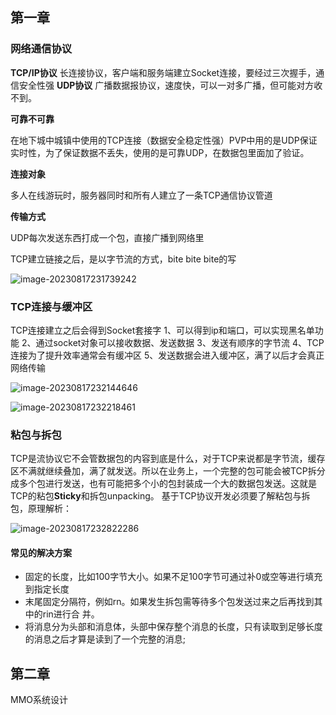 ## 第一章

### 网络通信协议

**TCP/IP协议**
长连接协议，客户端和服务端建立Socket连接，要经过三次握手，通信安全性强
**UDP协议**
广播数据报协议，速度快，可以一对多广播，但可能对方收不到。

**可靠不可靠**

在地下城中城镇中使用的TCP连接（数据安全稳定性强）PVP中用的是UDP保证实时性，为了保证数据不丢失，使用的是可靠UDP，在数据包里面加了验证。

**连接对象**

多人在线游玩时，服务器同时和所有人建立了一条TCP通信协议管道

**传输方式**

UDP每次发送东西打成一个包，直接广播到网络里

TCP建立链接之后，是以字节流的方式，bite bite bite的写

![image-20230817231739242](F:\MMO\知识点.assets\image-20230817231739242.png)

### TCP连接与缓冲区

TCP连接建立之后会得到Socket套接字
1、可以得到ip和端口，可以实现黑名单功能
2、通过socket对象可以接收数据、发送数据
3、发送有顺序的字节流
4、TCP连接为了提升效率通常会有缓冲区
5、发送数据会进入缓冲区，满了以后才会真正网络传输

![image-20230817232144646](F:\MMO\知识点.assets\image-20230817232144646.png)

![image-20230817232218461](F:\MMO\知识点.assets\image-20230817232218461.png)

### 粘包与拆包

TCP是流协议它不会管数据包的内容到底是什么，对于TCP来说都是字节流，缓存区不满就继续叠加，满了就发送。所以在业务上，一个完整的包可能会被TCP拆分成多个包进行发送，也有可能把多个小的包封装成一个大的数据包发送。这就是TCP的粘包**Sticky**和拆包unpacking。
基于TCP协议开发必须要了解粘包与拆包，原理解析：

![image-20230817232822286](F:\MMO\知识点.assets\image-20230817232822286.png)

#### 常见的解决方案

- 固定的长度，比如100字节大小。如果不足100字节可通过补0或空等进行填充到指定长度
- 末尾固定分隔符，例如rn。如果发生拆包需等待多个包发送过来之后再找到其中的rin进行合
  并。
- 将消息分为头部和消息体，头部中保存整个消息的长度，只有读取到足够长度的消息之后才算是读到了一个完整的消息;

## 第二章

MMO系统设计